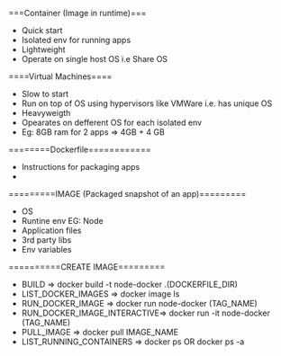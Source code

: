 ===Container (Image in runtime)===

- Quick start
- Isolated env for running apps
- Lightweight
- Operate on single host OS i.e Share OS

====Virtual Machines====

- Slow to start
- Run on top of OS using hypervisors like VMWare i.e. has unique OS
- Heavyweigth
- Opearates on defferent OS for each isolated env
- Eg: 8GB ram for 2 apps => 4GB + 4 GB

========Dockerfile============

- Instructions for packaging apps
-

=========IMAGE (Packaged snapshot of an app)=========

- OS
- Runtine env EG: Node
- Application files
- 3rd party libs
- Env variables

==========CREATE IMAGE=========

- BUILD => docker build -t node-docker .(DOCKERFILE_DIR)
- LIST_DOCKER_IMAGES => docker image ls
- RUN_DOCKER_IMAGE => docker run node-docker (TAG_NAME)
- RUN_DOCKER_IMAGE_INTERACTIVE=> docker run -it node-docker (TAG_NAME)
- PULL_IMAGE => docker pull IMAGE_NAME
- LIST_RUNNING_CONTAINERS => docker ps OR docker ps -a
